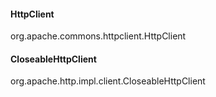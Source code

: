 

#### HttpClient

org.apache.commons.httpclient.HttpClient

#### CloseableHttpClient

org.apache.http.impl.client.CloseableHttpClient